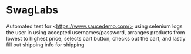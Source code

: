 # SwagLabs
Automated test for &lt;https://www.saucedemo.com/> using selenium
logs the user in using accepted usernames/password, arranges products from lowest to highest price, selects cart button, checks out the cart, and
lastly fill out shipping info for shipping 
